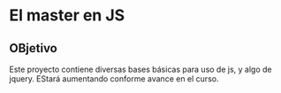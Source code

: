 # El master en JS

## OBjetivo
Este proyecto contiene diversas bases básicas para uso de js, y algo de jquery.
EStará aumentando conforme avance en el curso.
